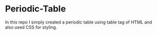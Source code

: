 # Periodic-Table
In this repo I simply created a periodic table using table tag of HTML and also used CSS for styling.
